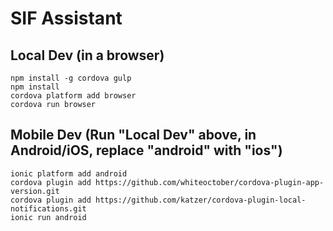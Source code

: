 # SIF Assistant

## Local Dev (in a browser)

```
npm install -g cordova gulp
npm install
cordova platform add browser
cordova run browser
```

## Mobile Dev (Run "Local Dev" above, in Android/iOS, replace "android" with "ios")

```
ionic platform add android
cordova plugin add https://github.com/whiteoctober/cordova-plugin-app-version.git
cordova plugin add https://github.com/katzer/cordova-plugin-local-notifications.git
ionic run android
```